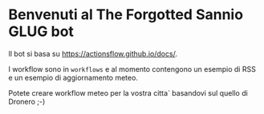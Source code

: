 # Benvenuti al The Forgotted Sannio GLUG bot

Il bot si basa su https://actionsflow.github.io/docs/.

I workflow sono in `workflows` e al momento contengono un esempio di RSS e un esempio di aggiornamento meteo.

Potete creare workflow meteo per la vostra citta` basandovi sul quello di Dronero ;-) 
